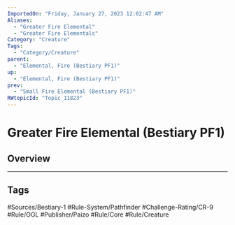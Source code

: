 ```yaml
---
ImportedOn: "Friday, January 27, 2023 12:02:47 AM"
Aliases:
  - "Greater Fire Elemental"
  - "Greater Fire Elementals"
Category: "Creature"
Tags:
  - "Category/Creature"
parent:
  - "Elemental, Fire (Bestiary PF1)"
up:
  - "Elemental, Fire (Bestiary PF1)"
prev:
  - "Small Fire Elemental (Bestiary PF1)"
RWtopicId: "Topic_11823"
---
```

# Greater Fire Elemental (Bestiary PF1)
## Overview

---
## Tags
#Sources/Bestiary-1 #Rule-System/Pathfinder #Challenge-Rating/CR-9 #Rule/OGL #Publisher/Paizo #Rule/Core #Rule/Creature

